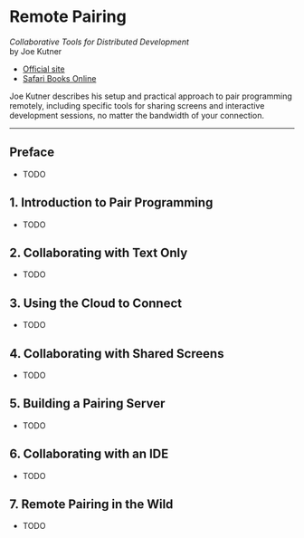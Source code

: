 # Remote Pairing
*Collaborative Tools for Distributed Development*<br>
by Joe Kutner

- [Official site](https://pragprog.com/book/jkrp/remote-pairing)
- [Safari Books Online](https://www.safaribooksonline.com/library/view/remote-pairing/9781941222348/)

Joe Kutner describes his setup and practical approach to pair programming remotely, including specific tools for sharing screens and interactive development sessions, no matter the bandwidth of your connection.

---

## Preface

- TODO

## 1. Introduction to Pair Programming

- TODO

## 2. Collaborating with Text Only

- TODO

## 3. Using the Cloud to Connect

- TODO

## 4. Collaborating with Shared Screens

- TODO

## 5. Building a Pairing Server

- TODO

## 6. Collaborating with an IDE

- TODO

## 7. Remote Pairing in the Wild

- TODO
